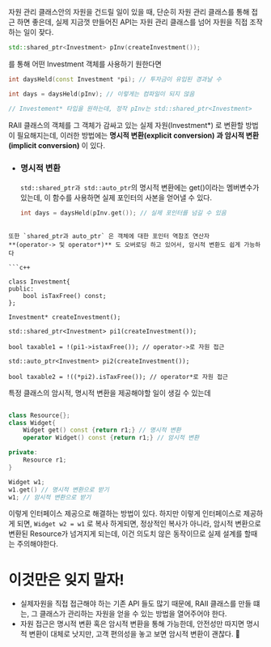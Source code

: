 자원 관리 클래스안의 자원을 건드릴 일이 있을 때, 단순히 자원 관리 클래스를 통해 접근 하면 좋은데, 실제 지금껏 만들어진 API는 자원 관리 클래스를 넘어 자원을 직접 조작하는 일이 잦다.

```c++
std::shared_ptr<Investment> pInv(createInvestment());
```
를 통해 어떤 Investment 객체를 사용하기 원한다면

```c++
int daysHeld(const Investment *pi); // 투자금이 유입된 경과날 수

int days = daysHeld(pInv); // 이렇게는 컴파일이 되지 않음

// Investement* 타입을 원하는데, 정작 pInv는 std::shared_ptr<Investment>
```

RAII 클래스의 객체를 그 객체가 감싸고 있는 실제 자원(Investment*) 로 변환할 방법이 필요해지는데, 이러한 방법에는 **명시적 변환(explicit conversion) 과 암시적 변환(implicit conversion)** 이 있다. 

- ### 명시적 변환
	`std::shared_ptr과 std::auto_ptr`의 명시적 변환에는 get()이라는 멤버변수가 있는데, 이 함수를 사용하면 실제 포인터의 사본을 얻어낼 수 있다.
	```c++
	int days = daysHeld(pInv.get()); // 실제 포인터를 넘길 수 있음
```

또한 `shared_ptr과 auto_ptr` 은 객체에 대한 포인터 역참조 연산자
**(operator-> 및 operator*)** 도 오버로딩 하고 있어서, 암시적 변환도 쉽게 가능하다

```c++

class Investment{
public:
	bool isTaxFree() const;
};

Investment* createInvestment();

std::shared_ptr<Investment> pi1(createInvestment());

bool taxable1 = !(pi1->istaxFree()); // operator->로 자원 접근

std::auto_ptr<Investment> pi2(createInvestment());

bool taxable2 = !((*pi2).isTaxFree()); // operator*로 자원 접근
```

특정 클래스의 암시적, 명시적 변환을 제공해야할 일이 생길 수 있는데

```c++

class Resource{};
class Widget{
	Widget get() const {return r1;} // 명시적 변환
	operator Widget() const {return r1;} // 암시적 변환

private:
	Resource r1;
}

Widget w1;
w1.get() // 명시적 변환으로 받기
w1; // 암시적 변환으로 받기
```

이렇게 인터페이스 제공으로 해결하는 방법이 있다.
하지만 이렇게 인터페이스로 제공하게 되면, 
`Widget w2 = w1` 로 복사 하게되면, 정상적인 복사가 아니라, 암시적 변환으로 변환된 Resource가 넘겨지게 되는데, 이건 의도치 않은 동작이므로 실제 설계를 할때는 주의해야한다.

# 이것만은 잊지 말자!
- 실제자원을 직접 접근해야 하는 기존 API 들도 많기 때문에, RAII 클래스를 만들 떄는, 그 클래스가 관리하는 자원을 얻을 수 있는 방법을 열어주어야 한다.
- 자원 접근은 명시적 변환 혹은 암시적 변환을 통해 가능한데,  안전성만 따지면 명시적 변환이 대체로 낫지만, 고객 편의성을 놓고 보면 암시적 변환이 괜찮다.

